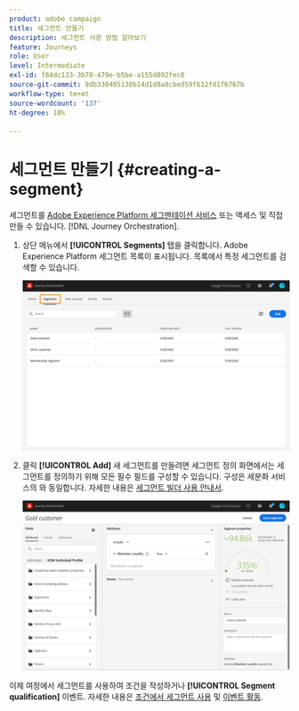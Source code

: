 ```yaml
---
product: adobe campaign
title: 세그먼트 만들기
description: 세그먼트 사용 방법 알아보기
feature: Journeys
role: User
level: Intermediate
exl-id: f84dc133-3b70-479e-b5be-a155d892fec0
source-git-commit: 9db330405130b14d1d8a8cbed59f612fd1f6767b
workflow-type: tm+mt
source-wordcount: '137'
ht-degree: 10%

---
```


# 세그먼트 만들기 {#creating-a-segment}

세그먼트를 [Adobe Experience Platform 세그멘테이션 서비스](https://experienceleague.adobe.com/docs/experience-platform/segmentation/home.html) 또는 액세스 및 직접 만들 수 있습니다. [!DNL Journey Orchestration].

1. 상단 메뉴에서 **[!UICONTROL Segments]** 탭을 클릭합니다. Adobe Experience Platform 세그먼트 목록이 표시됩니다. 목록에서 특정 세그먼트를 검색할 수 있습니다.

   ![](../assets/segment1.png)

1. 클릭 **[!UICONTROL Add]** 새 세그먼트를 만들려면 세그먼트 정의 화면에서는 세그먼트를 정의하기 위해 모든 필수 필드를 구성할 수 있습니다. 구성은 세분화 서비스의 와 동일합니다. 자세한 내용은 [세그먼트 빌더 사용 안내서](https://experienceleague.adobe.com/docs/experience-platform/segmentation/ui/overview.html).

   ![](../assets/segment2.png)

이제 여정에서 세그먼트를 사용하여 조건을 작성하거나 **[!UICONTROL Segment qualification]** 이벤트. 자세한 내용은 [조건에서 세그먼트 사용](../segment/using-a-segment.md) 및 [이벤트 활동](../building-journeys/segment-qualification-events.md).

